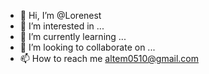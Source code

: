- 👋 Hi, I’m @Lorenest
- 👀 I’m interested in ...
- 🌱 I’m currently learning ...
- 💞️ I’m looking to collaborate on ...
- 📫 How to reach me altem0510@gmail.com

<!---
Lorenest/Lorenest is a ✨ special ✨ repository because its `README.md` (this file) appears on your GitHub profile.
You can click the Preview link to take a look at your changes.
--->
